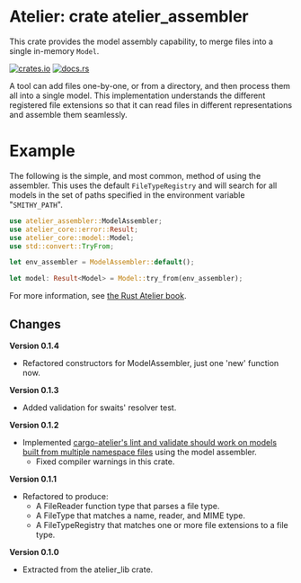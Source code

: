 # Atelier: crate atelier_assembler

This crate provides the model assembly capability, to merge files into a single in-memory `Model`. 

[![crates.io](https://img.shields.io/crates/v/atelier_assembler.svg)](https://crates.io/crates/atelier_assembler)
[![docs.rs](https://docs.rs/atelier_assembler/badge.svg)](https://docs.rs/atelier_assembler)

A tool can add files one-by-one, or from a directory, and then process them all into a single model. This
implementation understands the different registered file extensions so that it can read files
in different representations and assemble them seamlessly.

# Example

The following is the simple, and most common, method of using the assembler. This uses the
default `FileTypeRegistry` and will search for all models in the set of paths specified in
the environment variable "`SMITHY_PATH`".

```rust
use atelier_assembler::ModelAssembler;
use atelier_core::error::Result;
use atelier_core::model::Model;
use std::convert::TryFrom;

let env_assembler = ModelAssembler::default();

let model: Result<Model> = Model::try_from(env_assembler);
```

For more information, see [the Rust Atelier book](https://rust-atelier.dev/using/assembly.html).

## Changes

**Version 0.1.4**

* Refactored constructors for ModelAssembler, just one 'new' function now.

**Version 0.1.3**

* Added validation for swaits' resolver test.

**Version 0.1.2**

* Implemented [cargo-atelier's lint and validate should work on models built from multiple namespace 
  files](https://github.com/johnstonskj/rust-atelier/issues/27) using the model assembler.
  * Fixed compiler warnings in this crate.

**Version 0.1.1**

* Refactored to produce:
  * A FileReader function type that parses a file type.
  * A FileType that matches a name, reader, and MIME type.
  * A FileTypeRegistry that matches one or more file extensions to a file type.

**Version 0.1.0**

* Extracted from the atelier_lib crate.

